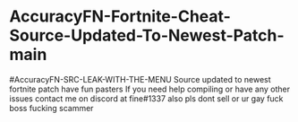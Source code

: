 # AccuracyFN-Fortnite-Cheat-Source-Updated-To-Newest-Patch-main
#AccuracyFN-SRC-LEAK-WITH-THE-MENU Source updated to newest fortnite patch have fun pasters If you need help compiling or have any other issues contact me on discord at fine#1337 also pls dont sell or ur gay
fuck boss fucking scammer
